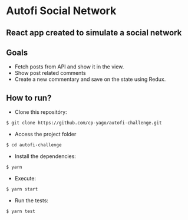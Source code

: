 # Autofi Social Network

## React app created to simulate a social network

## Goals

- Fetch posts from API and show it in the view.
- Show post related comments
- Create a new commentary and save on the state using Redux. 

## How to run?

- Clone this repositóry:

```bash
$ git clone https://github.com/cp-yago/autofi-challenge.git
```

- Access the project folder

```bash
$ cd autofi-challenge
```

- Install the dependencies:

```bash
$ yarn 
```

- Execute:

```bash
$ yarn start
```

- Run the tests:

```bash
$ yarn test
```
